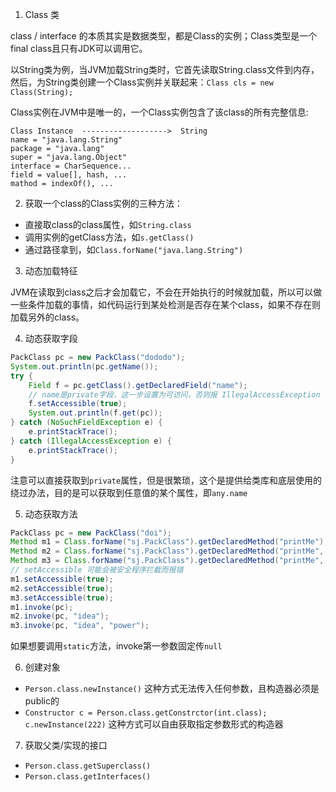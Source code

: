 1. Class 类

class / interface 的本质其实是数据类型，都是Class的实例；Class类型是一个final class且只有JDK可以调用它。

以String类为例，当JVM加载String类时，它首先读取String.class文件到内存，然后，为String类创建一个Class实例并关联起来：`Class cls = new Class(String);`

Class实例在JVM中是唯一的，一个Class实例包含了该class的所有完整信息:

```
Class Instance  ------------------->  String
name = "java.lang.String"
package = "java.lang"
super = "java.lang.Object"
interface = CharSequence...
field = value[], hash, ...
mathod = indexOf(), ...
```

2. 获取一个class的Class实例的三种方法：

- 直接取class的class属性，如`String.class`
- 调用实例的getClass方法，如`s.getClass()`
- 通过路径拿到，如`Class.forName("java.lang.String")`

3. 动态加载特征

JVM在读取到class之后才会加载它，不会在开始执行的时候就加载，所以可以做一些条件加载的事情，如代码运行到某处检测是否存在某个class，如果不存在则加载另外的class。

4. 动态获取字段

```java
PackClass pc = new PackClass("dododo");
System.out.println(pc.getName());
try {
    Field f = pc.getClass().getDeclaredField("name");
    // name是private字段，这一步设置为可访问，否则报 IllegalAccessException
    f.setAccessible(true);
    System.out.println(f.get(pc));
} catch (NoSuchFieldException e) {
    e.printStackTrace();
} catch (IllegalAccessException e) {
    e.printStackTrace();
}
```

注意可以直接获取到`private`属性，但是很繁琐，这个是提供给类库和底层使用的绕过办法，目的是可以获取到任意值的某个属性，即`any.name`

5. 动态获取方法

```java
PackClass pc = new PackClass("doi");
Method m1 = Class.forName("sj.PackClass").getDeclaredMethod("printMe"); // 重载参数
Method m2 = Class.forName("sj.PackClass").getDeclaredMethod("printMe", String.class);
Method m3 = Class.forName("sj.PackClass").getDeclaredMethod("printMe", String.class, String.class);
// setAccessible 可能会被安全程序拦截而报错
m1.setAccessible(true);
m2.setAccessible(true);
m3.setAccessible(true);
m1.invoke(pc);
m2.invoke(pc, "idea");
m3.invoke(pc, "idea", "power");
```

如果想要调用`static`方法，invoke第一参数固定传`null`

6. 创建对象

- `Person.class.newInstance()` 这种方式无法传入任何参数，且构造器必须是public的
- `Constructor c = Person.class.getConstrctor(int.class); c.newInstance(222)` 这种方式可以自由获取指定参数形式的构造器

7. 获取父类/实现的接口

- `Person.class.getSuperclass()`
- `Person.class.getInterfaces()`


